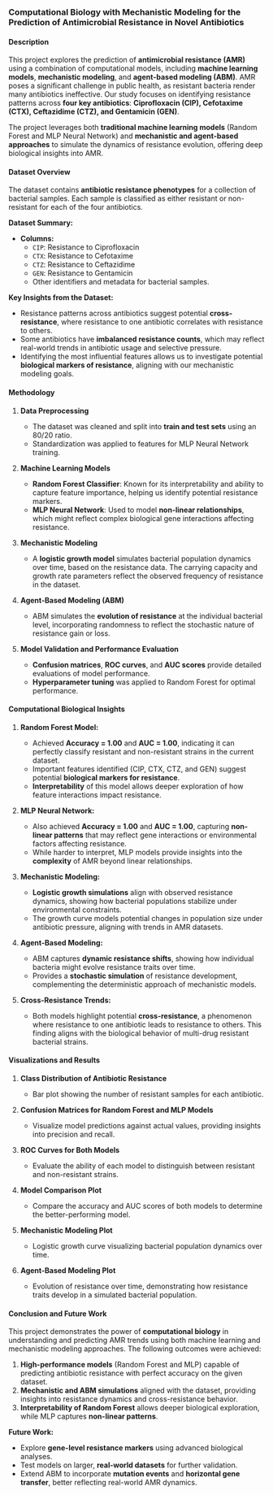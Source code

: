 ### Computational Biology with Mechanistic Modeling for the Prediction of Antimicrobial Resistance in Novel Antibiotics



####  **Description**

This project explores the prediction of **antimicrobial resistance (AMR)** using a combination of computational models, including **machine learning models**, **mechanistic modeling**, and **agent-based modeling (ABM)**. AMR poses a significant challenge in public health, as resistant bacteria render many antibiotics ineffective. Our study focuses on identifying resistance patterns across **four key antibiotics**: **Ciprofloxacin (CIP), Cefotaxime (CTX), Ceftazidime (CTZ), and Gentamicin (GEN)**. 

The project leverages both **traditional machine learning models** (Random Forest and MLP Neural Network) and **mechanistic and agent-based approaches** to simulate the dynamics of resistance evolution, offering deep biological insights into AMR. 



#### **Dataset Overview**

The dataset contains **antibiotic resistance phenotypes** for a collection of bacterial samples. Each sample is classified as either resistant or non-resistant for each of the four antibiotics.  

**Dataset Summary:**
- **Columns:**  
   - `CIP`: Resistance to Ciprofloxacin  
   - `CTX`: Resistance to Cefotaxime  
   - `CTZ`: Resistance to Ceftazidime  
   - `GEN`: Resistance to Gentamicin  
   - Other identifiers and metadata for bacterial samples.

**Key Insights from the Dataset:**
- Resistance patterns across antibiotics suggest potential **cross-resistance**, where resistance to one antibiotic correlates with resistance to others.
- Some antibiotics have **imbalanced resistance counts**, which may reflect real-world trends in antibiotic usage and selective pressure.
- Identifying the most influential features allows us to investigate potential **biological markers of resistance**, aligning with our mechanistic modeling goals.



#### **Methodology**

1. **Data Preprocessing**  
   - The dataset was cleaned and split into **train and test sets** using an 80/20 ratio.
   - Standardization was applied to features for MLP Neural Network training.

2. **Machine Learning Models**  
   - **Random Forest Classifier**: Known for its interpretability and ability to capture feature importance, helping us identify potential resistance markers.
   - **MLP Neural Network**: Used to model **non-linear relationships**, which might reflect complex biological gene interactions affecting resistance.

3. **Mechanistic Modeling**  
   - A **logistic growth model** simulates bacterial population dynamics over time, based on the resistance data. The carrying capacity and growth rate parameters reflect the observed frequency of resistance in the dataset.

4. **Agent-Based Modeling (ABM)**  
   - ABM simulates the **evolution of resistance** at the individual bacterial level, incorporating randomness to reflect the stochastic nature of resistance gain or loss.

5. **Model Validation and Performance Evaluation**  
   - **Confusion matrices**, **ROC curves**, and **AUC scores** provide detailed evaluations of model performance.  
   - **Hyperparameter tuning** was applied to Random Forest for optimal performance.



#### **Computational Biological Insights**

1. **Random Forest Model:**
   - Achieved **Accuracy = 1.00** and **AUC = 1.00**, indicating it can perfectly classify resistant and non-resistant strains in the current dataset.
   - Important features identified (CIP, CTX, CTZ, and GEN) suggest potential **biological markers for resistance**.
   - **Interpretability** of this model allows deeper exploration of how feature interactions impact resistance.

2. **MLP Neural Network:**
   - Also achieved **Accuracy = 1.00** and **AUC = 1.00**, capturing **non-linear patterns** that may reflect gene interactions or environmental factors affecting resistance.
   - While harder to interpret, MLP models provide insights into the **complexity** of AMR beyond linear relationships.

3. **Mechanistic Modeling:**
   - **Logistic growth simulations** align with observed resistance dynamics, showing how bacterial populations stabilize under environmental constraints.
   - The growth curve models potential changes in population size under antibiotic pressure, aligning with trends in AMR datasets.

4. **Agent-Based Modeling:**
   - ABM captures **dynamic resistance shifts**, showing how individual bacteria might evolve resistance traits over time. 
   - Provides a **stochastic simulation** of resistance development, complementing the deterministic approach of mechanistic models.

5. **Cross-Resistance Trends:**
   - Both models highlight potential **cross-resistance**, a phenomenon where resistance to one antibiotic leads to resistance to others. This finding aligns with the biological behavior of multi-drug resistant bacterial strains.


#### **Visualizations and Results**

1. **Class Distribution of Antibiotic Resistance**  
   - Bar plot showing the number of resistant samples for each antibiotic.

2. **Confusion Matrices for Random Forest and MLP Models**  
   - Visualize model predictions against actual values, providing insights into precision and recall.

3. **ROC Curves for Both Models**  
   - Evaluate the ability of each model to distinguish between resistant and non-resistant strains.

4. **Model Comparison Plot**  
   - Compare the accuracy and AUC scores of both models to determine the better-performing model.

5. **Mechanistic Modeling Plot**  
   - Logistic growth curve visualizing bacterial population dynamics over time.

6. **Agent-Based Modeling Plot**  
   - Evolution of resistance over time, demonstrating how resistance traits develop in a simulated bacterial population.


#### **Conclusion and Future Work**

This project demonstrates the power of **computational biology** in understanding and predicting AMR trends using both machine learning and mechanistic modeling approaches. The following outcomes were achieved:  
1. **High-performance models** (Random Forest and MLP) capable of predicting antibiotic resistance with perfect accuracy on the given dataset.
2. **Mechanistic and ABM simulations** aligned with the dataset, providing insights into resistance dynamics and cross-resistance behavior.
3. **Interpretability of Random Forest** allows deeper biological exploration, while MLP captures **non-linear patterns**.

**Future Work:**  
- Explore **gene-level resistance markers** using advanced biological analyses.
- Test models on larger, **real-world datasets** for further validation.
- Extend ABM to incorporate **mutation events** and **horizontal gene transfer**, better reflecting real-world AMR dynamics.
